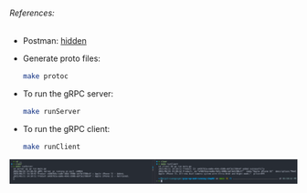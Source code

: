 ###### References:
- Postman: [hidden](https://gold-shuttle-395606.postman.co/workspace/My-Workspace~e9564e49-df76-48b9-8f40-1c74ee320241/folder/68565eea057053bad315578c?action=share&creator=10413281&ctx=documentation&active-environment=10413281-37d0952d-6a07-443b-a8f3-83805f295a77)

- Generate proto files:
  ```bash
  make protoc
  ```

- To run the gRPC server:
  ```bash
  make runServer
  ```

- To run the gRPC client:
  ```bash
  make runClient
  ```

![](./assets/01.png)